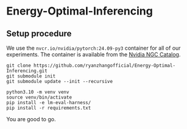 # Energy-Optimal-Inferencing


## Setup procedure

We use the `nvcr.io/nvidia/pytorch:24.09-py3` container for all of our experiments. 
The container is available from the [Nvidia NGC Catalog](https://catalog.ngc.nvidia.com/orgs/nvidia/containers/pytorch/tags).

```
git clone https://github.com/ryanzhangofficial/Energy-Optimal-Inferencing.git
git submodule init 
git submodule update --init --recursive

python3.10 -m venv venv 
source venv/bin/activate
pip install -e lm-eval-harness/
pip install -r requirements.txt
```

You are good to go.
